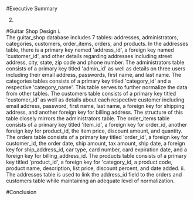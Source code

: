 #Executive Summary

2)
#Guitar Shop Design
i.  
The guitar_shop database includes 7 tables: addresses, administrators, categories, customers, order_items, orders, and products.
In the addresses table, there is a primary key named 'address_id', a foreign key named 'customer_id', and other details regarding
addresses including street address, city, state, zip code and phone number.
The administrators table consists of a primary key titled 'admin_id' as well as details on three users including their email
address, passwords, first name, and last name.
The categories tables consists of a primary key titled 'category_id' and a respective 'category_name'. This table serves to
further normalize the data from other tables.
The customers table consists of a primary key titled 'customer_id' as well as details about each respective customer including
email address, password, first name, last name, a foreign key for shipping address, and another foreign key for billing address.
The structure of this table closely mirrors the administrators table.
The order_items table consists of a primary key titled 'item_id', a foreign key for order_id, another foreign key for product_id,
the item price, discount amount, and quantity.
The orders table consists of a primary key titled 'order_id', a foreign key for customer_id, the order date, ship amount, tax
amount, ship date, a foreign key for ship_address_id, car type, card number, card expiration date, and a foreign key for
billing_address_id.
The products table consists of a primary key titled 'product_id', a foreign key for 'category_id, a product code, product name,
description, list price, discount percent, and date added.
ii. 
The addresses table is used to link the address_id field to the orders and customers table while maintaining an adequate
level of normalization.


#Conclusion



